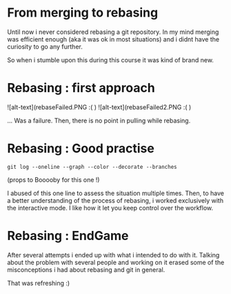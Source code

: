 # From merging to rebasing

Until now i never considered rebasing a git repository. In my mind merging was
efficient enough (aka it was ok in most situations) and i didnt have the curiosity
to go any further.

So when i stumble upon this during this course it was kind of brand new.

# Rebasing : first approach

![alt-text](rebaseFailed.PNG :( ) ![alt-text](rebaseFailed2.PNG :( )

... Was a failure. Then, there is no point in pulling while rebasing.

# Rebasing : Good practise

```console
git log --oneline --graph --color --decorate --branches
```
(props to Booooby for this one !)

I abused of this one line to assess the situation multiple times. Then, to have a better
understanding of the process of rebasing, i worked exclusively with the interactive mode.
I like how it let you keep control over the workflow.

# Rebasing : EndGame

After several attempts i ended up with what i intended to do with it. Talking about the
problem with several people and working on it erased some of the misconceptions i had about
rebasing and git in general.

That was refreshing :)